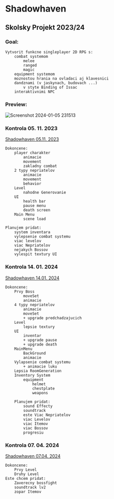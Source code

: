 # Shadowhaven
## Skolsky Projekt 2023/24

### Goal:
	Vytvorit funkcne singleplayer 2D RPG s:
		combat systemom
			melee
			ranged
			magic
		equipment systemom
		moznostou hrania na ovladaci aj klavesnici
		dandznami (v jaskynach, budovach ...)
			v styte Binding of Issac
		interaktivnimi NPC
### Preview:
![Screenshot 2024-01-05 231513](https://github.com/Y0hn/project/assets/101512527/9836d482-7ad4-4e61-8445-771f796a6175)

### Kontrola 05. 11. 2023
<p>
	<a href="https://www.youtube.com/embed/m57ylZGgtiE">Shadowhaven 05.11. 2023</a>
</p>

	Dokoncene:
		player charakter
			animacie
			movement
			zakladny combat
		2 typy nepriatelov
			animacie
			movement
			behavior
		Level
			nahodne Generovanie
		UI
			health bar
			pause menu
			death screen
		Main Menu
			scene load

	Planujem pridat:	
		system inventara
		vylepsenie combat systemu
		viac levelov
		viac Nepriatelov
		nejakych Bossov
		vylespit textury UI

### Kontrola 14. 01. 2024
<p>
	<a href="https://www.youtube.com/embed/oKX7ARDCYG8">Shadowhaven 14.01. 2024</a>
</p>

	Dokoncene:
		Prvy Boss
			moveSet
			animacie
		4 typy nepriatelov
			animacie
			moveSet
			+ upgrade predchadzajucich
		Level
			lepsie textury
		UI
			inventar
			+ upgrade pause
			+ upgrade death
		MainMenu
			BackGround
			animacie
		Vylapsenie combat systemu
			+ animacie luku
		Lepsia RoomGeneration
		Inventory System
			equipment
				helmet
				chestplate
				weapons

		Planujem pridat:
			sound Effecty
			soundtrack
			este Viac Nepriatelov
			viac Levelov
			viac Itemov
			viac Bossov
			progresiu
### Kontrola 07. 04. 2024
<p>
	<a href="https://www.youtube.com/embed/BiKLy5OlqF4">Shadowhaven 07.04. 2024</a>
</p>

	Dokoncene:
		Prvy Level
		Druhy Level
	Este chcem pridat:
		Zaverecny bossfight
		soundtrack lv2
		zopar Itemov
